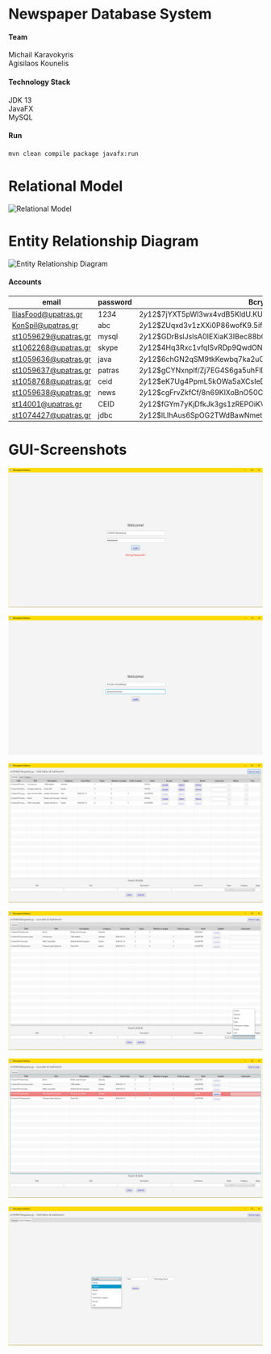 # Newspaper Database System

#### Team
Michail Karavokyris<br>
Agisilaos Kounelis

#### Technology Stack
JDK 13<br>
JavaFX<br>
MySQL

#### Run
```sh
mvn clean compile package javafx:run
```

# Relational Model
![Relational Model](https://raw.githubusercontent.com/kounelisagis/Newspaper-Database-System/master/_images/REL.png)

# Entity Relationship Diagram
![Entity Relationship Diagram](https://raw.githubusercontent.com/kounelisagis/Newspaper-Database-System/master/_images/ER.png)


#### Accounts

| email | password | Bcrypt Hash | Role |
| ------ | ------ | ------ | ------ |
IliasFood@upatras.gr | 1234 | $2y$12$7jYXT5pWl3wx4vdB5KldU.KUEMgDNTCESFsUnGS9sQr3ZHolo/HVO | Publisher
KonSpil@upatras.gr | abc | $2y$12$ZUqxd3v1zXXi0P86wofK9.5if7BDV9yUtBtPI1xSKbBzSoHkB8/xy | Publisher
st1059629@upatras.gr | mysql | $2y$12$GDrBslJslsA0IEXiaK3IBec88bGUGmmhwVvgzFG1yAcm9yyGT/Dku | Administrative
st1062268@upatras.gr | skype | $2y$12$4Hq3Rxc1vfqlSvRDp9QwdONV4h3ae3PwaEJWAzUY5YkSY6K3lQb2q | Administrative
st1059636@upatras.gr | java | $2y$12$6chGN2qSM9tkKewbq7ka2uO2L/zGlkAnr9vPhAUuACnHSDxDPSruK | Editor in Chief
st1059637@upatras.gr | patras | $2y$12$gCYNxnplf/Zj7EG4S6ga5uhFlDt6RWmRJq2sxJ8JdV.T.fXZiO7Ei | Editor in Chief
st1058768@upatras.gr | ceid | $2y$12$eK7Ug4PpmL5kOWa5aXCsIeDQEM2ef7x5ADNhBRGzpgOfzLDZJW5yy | Editor in Chief
st1059638@upatras.gr | news | $2y$12$cgFrvZkfCf/8n69KlXoBnO50CP7RWmAZP7iiHriLixIWN.GZsB4l2 | Editor in Chief
st14001@upatras.gr | CEID | $2y$12$fGYm7yKjDfkJk3gs1zREPOiKVIh8zdx5ooB1RcQl3HlkD8JlhgTOy | Journalist
st1074427@upatras.gr | jdbc | $2y$12$lLIhAus6SpOG2TWdBawNmetCXzuMvca4h1EnhSteycQoUyjTarnei | Journalist

# GUI-Screenshots

![GUI_screenshots](https://github.com/karavokyrismichail/Newspaper-Database-System/blob/master/GUI_photos/Screenshot_4%20-%20%CE%91%CE%BD%CF%84%CE%B9%CE%B3%CF%81%CE%B1%CF%86%CE%AE.png "Screenshot_4 - Αντιγραφή.png")

![GUI_screenshots](https://github.com/karavokyrismichail/Newspaper-Database-System/blob/master/GUI_photos/Screenshot_2%20-%20%CE%91%CE%BD%CF%84%CE%B9%CE%B3%CF%81%CE%B1%CF%86%CE%AE.png "Screenshot_2 - Αντιγραφή.png")

![GUI_screenshots](https://github.com/karavokyrismichail/Newspaper-Database-System/blob/master/GUI_photos/Screenshot_2.png)

![GUI_screenshots](https://github.com/karavokyrismichail/Newspaper-Database-System/blob/master/GUI_photos/Screenshot_11%20-%20%CE%91%CE%BD%CF%84%CE%B9%CE%B3%CF%81%CE%B1%CF%86%CE%AE.png "Screenshot_11 - Αντιγραφή.png")

![GUI_screenshots](https://github.com/karavokyrismichail/Newspaper-Database-System/blob/master/GUI_photos/Screenshot_12%20-%20%CE%91%CE%BD%CF%84%CE%B9%CE%B3%CF%81%CE%B1%CF%86%CE%AE.png "Screenshot_12 - Αντιγραφή.png")

![GUI_screenshots](https://github.com/karavokyrismichail/Newspaper-Database-System/blob/master/GUI_photos/Screenshot_14%20-%20%CE%91%CE%BD%CF%84%CE%B9%CE%B3%CF%81%CE%B1%CF%86%CE%AE.png "Screenshot_14 - Αντιγραφή.png")




